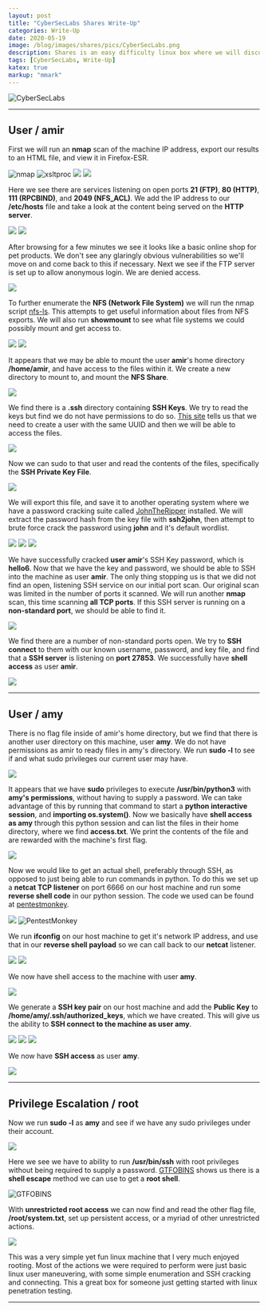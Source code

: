 ```yaml
---
layout: post
title: "CyberSecLabs Shares Write-Up"
categories: Write-Up
date: 2020-05-19
image: /blog/images/shares/pics/CyberSecLabs.png
description: Shares is an easy difficulty linux box where we will discover and mount a Network File System, export and crack SSH keys, leverage sudo privileges to run python as another user, and use a SSH shell escape method to obtain root access.
tags: [CyberSecLabs, Write-Up]
katex: true
markup: "mmark"
---
```


![CyberSecLabs](/blog/images/shares/pics/CyberSecLabs.png#center)

***

## User / amir

First we will run an **nmap** scan of the machine IP address, export our results to an HTML file, and view it in Firefox-ESR.

![nmap](/blog/images/shares/pics/amir/1.png)
![xsltproc](/blog/images/shares/pics/amir/2.png)
![](/blog/images/shares/pics/amir/3.png)
![](/blog/images/shares/pics/amir/4.png)

Here we see there are services listening on open ports **21 (FTP)**, **80 (HTTP)**, **111 (RPCBIND)**, and **2049 (NFS_ACL)**. We add the IP address to our **/etc/hosts** file and take a look at the content being served on the **HTTP server**.

![](/blog/images/shares/pics/amir/5.png)
![](/blog/images/shares/pics/amir/6.png)

After browsing for a few minutes we see it looks like a basic online shop for pet products. We don't see any glaringly obvious vulnerabilities so we'll move on and come back to this if necessary. Next we see if the FTP server is set up to allow anonymous login. We are denied access.

![](/blog/images/shares/pics/amir/7.png)

To further enumerate the **NFS (Network File System)** we will run the nmap script [nfs-ls](https://nmap.org/nsedoc/scripts/nfs-ls.html). This attempts to get useful information about files from NFS exports. We will also run **showmount** to see what file systems we could possibly mount and get access to.

![](/blog/images/shares/pics/amir/8.png)
![](/blog/images/shares/pics/amir/9.png)

It appears that we may be able to mount the user **amir**'s home directory **/home/amir**, and have access to the files within it. We create a new directory to mount to, and mount the **NFS Share**.

![](/blog/images/shares/pics/amir/10.png)

We find there is a **.ssh** directory containing **SSH Keys**. We try to read the keys but find we do not have permissions to do so. [This site](https://book.hacktricks.xyz/pentesting/nfs-service-pentesting#permissions) tells us that we need to create a user with the same UUID and then we will be able to access the files. 

![](/blog/images/shares/pics/amir/11.png)

Now we can sudo to that user and read the contents of the files, specifically the **SSH Private Key File**.

![](/blog/images/shares/pics/amir/12.png)

We will export this file, and save it to another operating system where we have a password cracking suite called [JohnTheRipper](https://github.com/magnumripper/JohnTheRipper) installed. We will extract the password hash from the key file with **ssh2john**, then attempt to brute force crack the password using **john** and it's default wordlist.

![](/blog/images/shares/pics/amir/13.png)
![](/blog/images/shares/pics/amir/13_a_ssh2john.png)
![](/blog/images/shares/pics/amir/13_b_john.png)

We have successfully cracked **user amir**'s SSH Key password, which is **hello6**. Now that we have the key and password, we should be able to SSH into the machine as user **amir**. The only thing stopping us is that we did not find an open, listening SSH service on our initial port scan. Our original scan was limited in the number of ports it scanned. We will run another **nmap** scan, this time scanning **all TCP ports**. If this SSH server is running on a **non-standard port**, we should be able to find it.

![](/blog/images/shares/pics/amir/14.png)

We find there are a number of non-standard ports open. We try to **SSH connect** to them with our known username, password, and key file, and find that a **SSH server** is listening on **port 27853**. We successfully have **shell access** as user **amir**.

![](/blog/images/shares/pics/amir/15.png)

***

## User / amy

There is no flag file inside of amir's home directory, but we find that there is another user directory on this machine, user **amy**. We do not have permissions as amir to ready files in amy's directory. We run **sudo -l** to see if and what sudo privileges our current user may have.

![](/blog/images/shares/pics/amy/1.png)

It appears that we have **sudo** privileges to execute **/usr/bin/python3** with **amy's permissions**, without having to supply a password. We can take advantage of this by running that command to start a **python interactive session**, and **importing os.system()**. Now we basically have **shell access as amy** through this python session and can list the files in their home directory, where we find **access.txt**. We print the contents of the file and are rewarded with the machine's first flag.

![](/blog/images/shares/pics/amy/2.png)

Now we would like to get an actual shell, preferably through SSH, as opposed to just being able to run commands in python. To do this we set up a **netcat TCP listener** on port 6666 on our host machine and run some **reverse shell code** in our python session. The code we used can be found at [pentestmonkey](http://pentestmonkey.net/cheat-sheet/shells/reverse-shell-cheat-sheet).

![](/blog/images/shares/pics/amy/3.png)
![PentestMonkey](/blog/images/shares/pics/amy/4.png)

We run **ifconfig** on our host machine to get it's network IP address, and use that in our **reverse shell payload** so we can call back to our **netcat** listener.

![](/blog/images/shares/pics/amy/5.png)
![](/blog/images/shares/pics/amy/6.png)

We now have shell access to the machine with user **amy**.

![](/blog/images/shares/pics/amy/7.png)

We generate a **SSH key pair** on our host machine and add the **Public Key** to **/home/amy/.ssh/authorized_keys**, which we have created. This will give us the ability to **SSH connect to the machine as user amy**.

![](/blog/images/shares/pics/amy/8.png)
![](/blog/images/shares/pics/amy/9.png)
![](/blog/images/shares/pics/amy/10.png)

We now have **SSH access** as user **amy**.

![](/blog/images/shares/pics/amy/11.png)

***

## Privilege Escalation / root

Now we run **sudo -l** as **amy** and see if we have any sudo privileges under their account.

![](/blog/images/shares/pics/root/1.png)

Here we see we have to ability to run **/usr/bin/ssh** with root privileges without being required to supply a password. [GTFOBINS](https://gtfobins.github.io/gtfobins/ssh/) shows us there is a  **shell escape** method we can use to get a **root shell**.

![GTFOBINS](/blog/images/shares/pics/root/2.png)

With **unrestricted root access** we can now find and read the other flag file, **/root/system.txt**, set up persistent access, or a myriad of other unrestricted actions.

![](/blog/images/shares/pics/root/3.png)

This was a very simple yet fun linux machine that I very much enjoyed rooting. Most of the actions we were required to perform were just basic linux user maneuvering, with some simple enumeration and SSH cracking and connecting. This a great box for someone just getting started with linux penetration testing.

***
